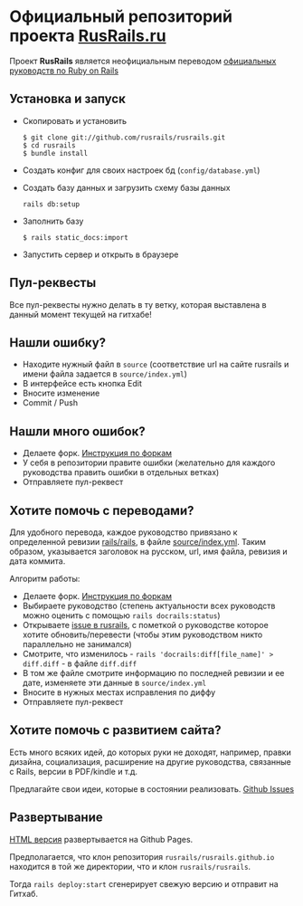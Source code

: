 Официальный репозиторий проекта [RusRails.ru](http://rusrails.ru)
=================================================================

Проект **RusRails** является неофициальным переводом [официальных руководств по Ruby on Rails](http://guides.rubyonrails.org/)

Установка и запуск
------------------

* Скопировать и установить

    ```
    $ git clone git://github.com/rusrails/rusrails.git
    $ cd rusrails
    $ bundle install
    ```

* Создать конфиг для своих настроек бд (`config/database.yml`)

* Создать базу данных и загрузить схему базы данных

	```
	rails db:setup
	```
* Заполнить базу

    ```
    $ rails static_docs:import
    ```

* Запустить сервер и открыть в браузере

Пул-реквесты
-----------

Все пул-реквесты нужно делать в ту ветку, которая выставлена в данный момент текущей на гитхабе!

Нашли ошибку?
-------------

* Находите нужный файл в `source` (соответствие url на сайте rusrails и имени файла задается в `source/index.yml`)
* В интерфейсе есть кнопка Edit
* Вносите изменение
* Commit / Push

Нашли много ошибок?
-------------------

* Делаете форк. [Инструкция по форкам](http://help.github.com/fork-a-repo/)
* У себя в репозитории правите ошибки (желательно для каждого руководства править ошибки в отдельных ветках)
* Отправляете пул-реквест

Хотите помочь с переводами?
---------------------------

Для удобного перевода, каждое руководство привязано к определенной ревизии [rails/rails](https://github.com/rails/rails/tree/master/guides/source),
в файле [source/index.yml](https://github.com/rusrails/rusrails/blob/master/source/index.yml).
Таким образом, указывается заголовок на русском, url, имя файла, ревизия и дата коммита.

Алгоритм работы:

* Делаете форк. [Инструкция по форкам](http://help.github.com/fork-a-repo/)
* Выбираете руководство (степень актуальности всех руководств можно оценить с помощью `rails docrails:status`)
* Открываете [issue в rusrails](https://github.com/rusrails/rusrails/issues), с пометкой о руководстве которое хотите обновить/перевести (чтобы этим руководством никто параллельно не занимался)
* Смотрите, что изменилось - `rails 'docrails:diff[file_name]' > diff.diff` - в файле `diff.diff`
* В том же файле смотрите информацию по последней ревизии и ее дате, изменяете эти данные в `source/index.yml`
* Вносите в нужных местах исправления по диффу
* Отправляете пул-реквест

Хотите помочь с развитием сайта?
--------------------------------

Есть много всяких идей, до которых руки не доходят, например, правки дизайна, социализация, расширение на другие руководства, связанные с Rails, версии в PDF/kindle и т.д.

Предлагайте свои идеи, которые в состоянии реализовать. [Github Issues](https://github.com/rusrails/rusrails/issues)

Развертывание
-------------

[HTML версия](https://github.com/rusrails/rusrails.github.io) развертывается на Github Pages.

Предполагается, что клон репозитория `rusrails/rusrails.github.io` находится в той же директории, что и клон `rusrails/rusrails`.

Тогда `rails deploy:start` сгенерирует свежую версию и отправит на Гитхаб.
